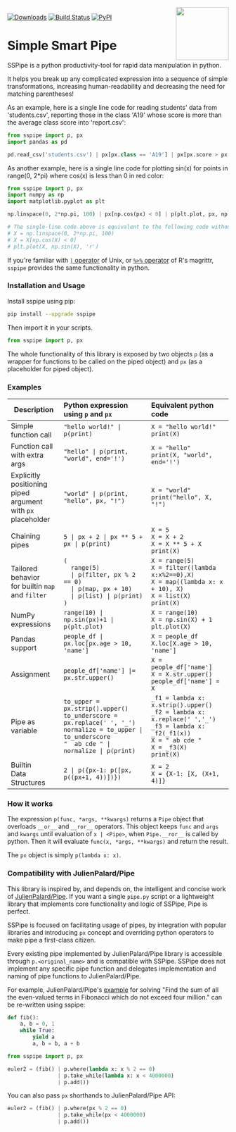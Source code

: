 <img src="https://sspipe.github.io/img/icon.png" width="120" align="right"/>

[![Downloads](http://pepy.tech/badge/sspipe)](http://pepy.tech/project/sspipe)
[![Build Status](https://travis-ci.org/sspipe/sspipe.svg?branch=master)](https://travis-ci.org/sspipe/sspipe)
[![PyPI](https://badge.fury.io/py/sspipe.svg)](http://pypi.org/project/sspipe)

# Simple Smart Pipe

SSPipe is a python productivity-tool for rapid data manipulation in python.

It helps you break up any complicated expression into a sequence of
simple transformations, increasing human-readability and decreasing the
need for matching parentheses! 

As an example, here is a single line code for reading students' data
from 'students.csv', reporting those in the class 'A19' whose score is more
than the average class score into 'report.csv':

```python
from sspipe import p, px
import pandas as pd

pd.read_csv('students.csv') | px[px.class == 'A19'] | px[px.score > px.score.mean()].to_csv('report.csv')
```

As another example, here is a single line code for plotting
sin(x) for points in range(0, 2*pi) where cos(x) is less than 0 in red color:

```python
from sspipe import p, px
import numpy as np
import matplotlib.pyplot as plt

np.linspace(0, 2*np.pi, 100) | px[np.cos(px) < 0] | p(plt.plot, px, np.sin(px), 'r')

# The single-line code above is equivalent to the following code without SSPipe:
# X = np.linspace(0, 2*np.pi, 100)
# X = X[np.cos(X) < 0]
# plt.plot(X, np.sin(X), 'r')
```

If you're familiar with
[`|` operator](https://en.wikipedia.org/wiki/Pipeline_(Unix))
of Unix, or
[`%>%` operator](https://cran.r-project.org/web/packages/magrittr/vignettes/magrittr.html)
of R's magrittr, `sspipe` provides the same functionality in python.

### Installation and Usage
Install sspipe using pip:
```bash
pip install --upgrade sspipe
```
Then import it in your scripts.

```python
from sspipe import p, px
```

The whole functionality
of this library is exposed by two objects `p` (as a wrapper for functions to
be called on the piped object) and `px` (as a placeholder for piped object).

### Examples

| Description | Python expression using `p` and `px` | Equivalent python code |
| --- |:--- |:--- |
| Simple<br>function call | `"hello world!" \| p(print)` | `X = "hello world!"`<br>`print(X)` |
| Function call<br>with extra args | `"hello" \| p(print, "world", end='!')` | `X = "hello"`<br>`print(X, "world", end='!')` |
| Explicitly positioning<br>piped argument<br>with `px` placeholder | `"world" \| p(print, "hello", px, "!")` | `X = "world"`<br>`print("hello", X, "!")` |
| Chaining pipes | `5 \| px + 2 \| px ** 5 + px \| p(print)` | `X = 5`<br>`X = X + 2`<br>`X = X ** 5 + X`<br>`print(X)` |
| Tailored behavior<br>for builtin `map`<br>and `filter` | `(`<br>`  range(5)`<br>`  \| p(filter, px % 2 == 0)`<br>`  \| p(map, px + 10)`<br>`  \| p(list) \| p(print)`<br>`)` | `X = range(5)`<br>`X = filter((lambda x:x%2==0),X)`<br>`X = map((lambda x: x + 10), X)`<br>`X = list(X)`<br>`print(X)` |
| NumPy expressions | `range(10) \| np.sin(px)+1 \| p(plt.plot)` | `X = range(10)`<br>`X = np.sin(X) + 1`<br>`plt.plot(X)` |
| Pandas support | `people_df \| px.loc[px.age > 10, 'name']` | `X = people_df`<br>`X.loc[X.age > 10, 'name']` |
| Assignment | `people_df['name'] \|= px.str.upper()` | `X = people_df['name']`<br>`X = X.str.upper()`<br>`people_df['name'] = X` |
| Pipe as variable | `to_upper = px.strip().upper()`<br>`to_underscore = px.replace(' ', '_')`<br>`normalize = to_upper \| to_underscore`<br>`"  ab cde " \| normalize \| p(print)` | `_f1 = lambda x: x.strip().upper()`<br>`_f2 = lambda x: x.replace(' ','_')`<br>`_f3 = lambda x: _f2(_f1(x))`<br>`X = " ab cde "`<br>`X = _f3(X)`<br>`print(X)` |
| Builtin<br>Data Structures | `2 \| p({px-1: p([px, p((px+1, 4))])})` | `X = 2`<br>`X = {X-1: [X, (X+1, 4)]}` |

### How it works

The expression `p(func, *args, **kwargs)` returns a `Pipe` object that overloads 
`__or__` and `__ror__` operators. This object keeps `func` and `args` and `kwargs` until
evaluation of `x | <Pipe>`, when `Pipe.__ror__` is called by python. Then it will evaluate
`func(x, *args, **kwargs)` and return the result.

The `px` object is simply `p(lambda x: x)`.

### Compatibility with JulienPalard/Pipe

This library is inspired by, and depends on, the intelligent and concise work of
 [JulienPalard/Pipe](https://github.com/JulienPalard/Pipe). If you want
 a single `pipe.py` script or a lightweight library that implements core
 functionality and logic of SSPipe, Pipe is perfect.

SSPipe is focused on facilitating usage of pipes, by integration with
 popular libraries and introducing `px` concept and overriding python
 operators to make pipe a first-class citizen.

 Every existing pipe implemented by JulienPalard/Pipe
 library is accessible through `p.<original_name>` and is compatible with SSPipe.
 SSPipe does not implement any specific pipe function and delegates
implementation and naming of pipe functions to JulienPalard/Pipe.

For example, JulienPalard/Pipe's [example](https://github.com/JulienPalard/Pipe#introduction)
for solving "Find the sum of all the even-valued terms in Fibonacci which do not exceed four million."
can be re-written using sspipe:

```python
def fib():
    a, b = 0, 1
    while True:
        yield a
        a, b = b, a + b

from sspipe import p, px

euler2 = (fib() | p.where(lambda x: x % 2 == 0)
                | p.take_while(lambda x: x < 4000000)
                | p.add())
```

You can also pass `px` shorthands to JulienPalard/Pipe API:
```python
euler2 = (fib() | p.where(px % 2 == 0)
                | p.take_while(px < 4000000)
                | p.add())
```
